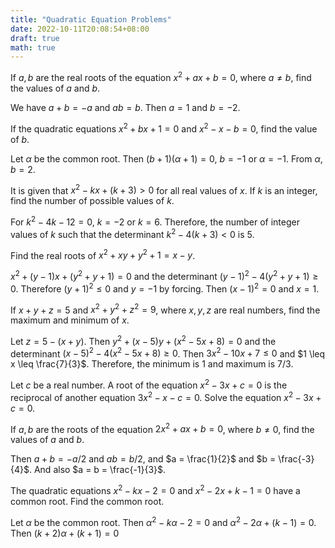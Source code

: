 ```yaml
---
title: "Quadratic Equation Problems"
date: 2022-10-11T20:08:54+08:00
draft: true
math: true
---
```


If $a, b$ are the real roots of the equation $x^2 + ax + b = 0$, where $a \neq b$, find the values of $a$ and $b$.

We have $a + b = -a$ and $ab = b$. Then $a = 1$ and $b = -2$.

If the quadratic equations $x^2 + bx + 1 = 0$ and $x^2 - x - b = 0$, find the value of $b$.

Let $\alpha$ be the common root. Then $(b + 1)(\alpha + 1) = 0$, $b = -1$ or $\alpha = -1$. From $\alpha$, $b = 2$.

It is given that $x^2 - kx + (k + 3) > 0$ for all real values of $x$. If $k$ is an integer, find the number of possible values of $k$.

For $k^2 - 4k - 12 = 0$, $k = -2$ or $k = 6$. Therefore, the number of integer values of $k$ such that the determinant $k^2 - 4(k + 3) < 0$ is 5.

Find the real roots of $x^2 + xy + y^2 + 1 = x - y$.

$x^2 + (y - 1)x + (y^2 + y + 1) = 0$ and the determinant $(y - 1)^2 - 4(y^2 + y + 1) \geq 0$. Therefore $(y + 1)^2 \leq 0$ and $y = -1$ by forcing. Then $(x - 1)^2 = 0$ and $x = 1$.

If $x + y + z = 5$ and $x^2 + y^2 + z^2 = 9$, where $x, y, z$ are real numbers, find the maximum and minimum of $x$.

Let $z = 5 - (x + y)$. Then $y^2 + (x - 5)y + (x^2 - 5x + 8) = 0$ and the determinant $(x - 5)^2 - 4(x^2  - 5x + 8) \geq 0$. Then $3x^2 - 10x + 7 \leq 0$ and $1 \leq x \leq \frac{7}{3}$. Therefore, the minimum is 1 and maximum is 7/3.

Let $c$ be a real number. A root of the equation $x^2 - 3x + c = 0$ is the reciprocal of another equation $3x^2 - x - c = 0$. Solve the equation $x^2 - 3x + c = 0$.

If $a, b$ are the roots of the equation $2x^2 + ax + b = 0$, where $b \neq 0$, find the values of $a$ and $b$.

Then $a + b = -a/2$ and $ab = b/2$, and $a = \frac{1}{2}$ and $b = \frac{-3}{4}$. And also $a = b = \frac{-1}{3}$.

The quadratic equations $x^2 - kx - 2 = 0$ and $x^2 - 2x + k - 1 = 0$ have a common root. Find the common root.

Let $\alpha$ be the common root. Then $\alpha^2 - k\alpha - 2 = 0$ and $\alpha^2 - 2\alpha + (k - 1) = 0$. Then $(k + 2)\alpha + (k + 1) = 0$